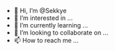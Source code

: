 - 👋 Hi, I’m @Sekkye
- 👀 I’m interested in ...
- 🌱 I’m currently learning ...
- 💞️ I’m looking to collaborate on ...
- 📫 How to reach me ...

<!---
Sekkye/Sekkye is a ✨ special ✨ repository because its `README.md` (this file) appears on your GitHub profile.
You can click the Preview link to take a look at your changes.
--->
